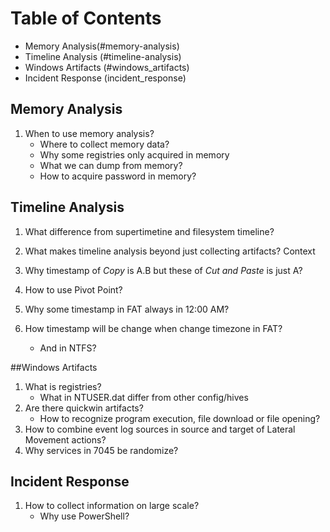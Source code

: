 # Table of Contents

- Memory Analysis(#memory-analysis)
- Timeline Analysis (#timeline-analysis)
- Windows Artifacts (#windows_artifacts)
- Incident Response (incident_response)

## Memory Analysis
1. When to use memory analysis?
	- Where to collect memory data?
	- Why some registries only acquired in memory
	- What we can dump from memory? 
	- How to acquire password in memory?

## Timeline Analysis
1. What difference from supertimetine and filesystem timeline?

2. What makes timeline analysis beyond just collecting artifacts? Context

3. Why timestamp of *Copy* is A.B but these of *Cut and Paste* is just A?

4. How to use Pivot Point?

5. Why some timestamp in FAT always in 12:00 AM?

6. How timestamp will be change when change timezone in FAT?
	- And in NTFS?

##Windows Artifacts
1. What is registries?
	- What in NTUSER.dat differ from other config/hives
2. Are there quickwin artifacts?
	- How to recognize program execution, file download or file opening?
3. How to combine event log sources in source and target of Lateral Movement actions?
4. Why services in 7045 be randomize?

## Incident Response
1. How to collect information on large scale?
	- Why use PowerShell?
